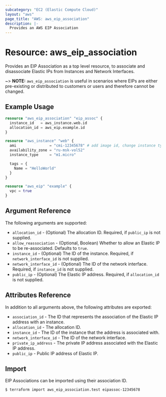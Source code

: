 ```yaml
---
subcategory: "EC2 (Elastic Compute Cloud)"
layout: "aws"
page_title: "AWS: aws_eip_association"
description: |-
  Provides an AWS EIP Association
---
```


# Resource: aws_eip_association

Provides an EIP Association as a top level resource, to associate and
disassociate Elastic IPs from Instances and Network Interfaces.

~> **NOTE:** `aws_eip_association` is useful in scenarios where EIPs are either
pre-existing or distributed to customers or users and therefore cannot be changed.

## Example Usage

```terraform
resource "aws_eip_association" "eip_assoc" {
  instance_id   = aws_instance.web.id
  allocation_id = aws_eip.example.id
}

resource "aws_instance" "web" {
  ami               = "cmi-12345678" # add image id, change instance type if needed
  availability_zone = "ru-msk-vol52"
  instance_type     = "m1.micro"

  tags = {
    Name = "HelloWorld"
  }
}

resource "aws_eip" "example" {
  vpc = true
}
```

## Argument Reference

The following arguments are supported:

* `allocation_id` - (Optional) The allocation ID. Required, if `public_ip` is not supplied. 
* `allow_reassociation` - (Optional, Boolean) Whether to allow an Elastic IP to
be re-associated. Defaults to `true`.
* `instance_id` - (Optional) The ID of the instance. Required, if `network_interface_id` is not supplied.
* `network_interface_id` - (Optional) The ID of the network interface. Required, if `instance_id` is not supplied.
* `public_ip` - (Optional) The Elastic IP address. Required, if `allocation_id` is not supplied.

## Attributes Reference

In addition to all arguments above, the following attributes are exported:

* `association_id` - The ID that represents the association of the Elastic IP address with an instance.
* `allocation_id` - The allocation ID.
* `instance_id` - The ID of the instance that the address is associated with.
* `network_interface_id` - The ID of the network interface.
* `private_ip_address` - The private IP address associated with the Elastic IP address.
* `public_ip` - Public IP address of Elastic IP.

## Import

EIP Associations can be imported using their association ID.

```
$ terraform import aws_eip_association.test eipassoc-12345678
```
